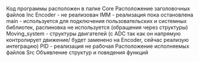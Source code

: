 Код программы расположен в папке Core
  Расположение заголовочных файлов Inc
    Encoder - не реализован
    IMM - реализация пока остановлена
    main - используется для подключения пользовательских и системных библиотек, распиновка не используется (обращения через структуры)
    Moving_system - структуры двигателей (с ADC так как он напрямую контролирует движение/ будет заменено на Encoder, сейчас реализую интеграцию)
    PID - реализация не рабочая
  Расположение исполняемых файлов Src
    Объявление структур и поведения функций
